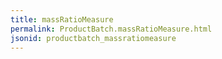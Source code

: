 ```yaml
---
title: massRatioMeasure
permalink: ProductBatch.massRatioMeasure.html
jsonid: productbatch_massratiomeasure
---
```


